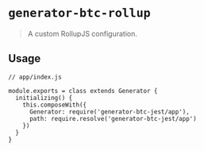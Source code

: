 # `generator-btc-rollup`

> A custom RollupJS configuration.

## Usage

```
// app/index.js

module.exports = class extends Generator {
  initializing() {
    this.composeWith({
      Generator: require('generator-btc-jest/app'),
      path: require.resolve('generator-btc-jest/app')
    })
  }
}
```
